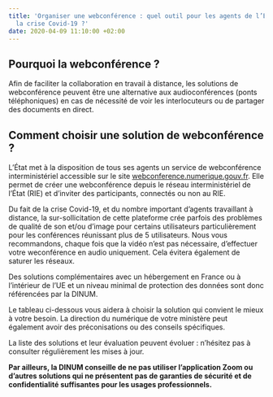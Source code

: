 ```yaml
---
title: 'Organiser une webconférence : quel outil pour les agents de l’État pendant
  la crise Covid-19 ?'
date: 2020-04-09 11:10:00 +02:00
---
```


## Pourquoi la webconférence ?
Afin de faciliter la collaboration en travail à distance, les solutions de webconférence peuvent être une alternative aux audioconférences (ponts téléphoniques) en cas de nécessité de voir les interlocuteurs ou de partager des documents en direct.

## Comment choisir une solution de webconférence ?
L’État met à la disposition de tous ses agents un service de webconférence interministériel accessible sur le site [webconference.numerique.gouv.fr](webconference.numerique.gouv.fr).  Elle permet de créer une webconférence depuis le réseau interministériel de l’État (RIE) et d’inviter des participants, connectés ou non au RIE.

Du fait de la crise Covid-19, et du nombre important d’agents travaillant à distance, la sur-sollicitation de cette plateforme crée parfois des problèmes de qualité de son et/ou d’image pour certains utilisateurs particulièrement pour les conférences réunissant plus de 5 utilisateurs. Nous vous recommandons, chaque fois que la vidéo n’est pas nécessaire, d’effectuer votre weconférence en audio uniquement. Cela évitera également de saturer les réseaux. 

Des solutions complémentaires avec un hébergement en France ou à l’intérieur de l’UE et un niveau minimal de protection des données sont donc référencées par la DINUM.

Le tableau ci-dessous vous aidera à choisir la solution qui convient le mieux à votre besoin. La direction du numérique  de votre ministère peut également avoir des préconisations ou des conseils spécifiques.

La liste des solutions et leur évaluation peuvent évoluer : n’hésitez pas à consulter régulièrement les mises à jour.

**Par ailleurs, la DINUM conseille de ne pas utiliser l’application Zoom ou d’autres solutions qui ne présentent pas de garanties de sécurité et de confidentialité suffisantes pour les usages professionnels.**
